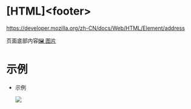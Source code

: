 # \[HTML]\<footer>

<https://developer.mozilla.org/zh-CN/docs/Web/HTML/Element/address>



页面底部内容[🖼️ 图片](../image/image_rA_Hss3fVb.png "🖼️ 图片")









# 示例

-   示例

    ![](../image/image_Ebg762T-T2.png)
